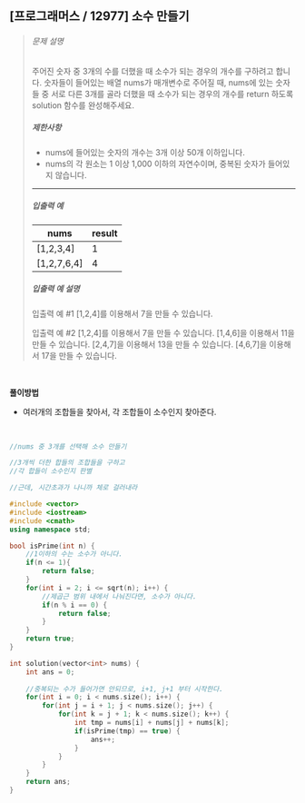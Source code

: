 ## [프로그래머스 / 12977] 소수 만들기

> ###### 문제 설명
>
> 주어진 숫자 중 3개의 수를 더했을 때 소수가 되는 경우의 개수를 구하려고 합니다. 숫자들이 들어있는 배열 nums가 매개변수로 주어질 때, nums에 있는 숫자들 중 서로 다른 3개를 골라 더했을 때 소수가 되는 경우의 개수를 return 하도록 solution 함수를 완성해주세요.
>
> ##### 제한사항
>
> - nums에 들어있는 숫자의 개수는 3개 이상 50개 이하입니다.
> - nums의 각 원소는 1 이상 1,000 이하의 자연수이며, 중복된 숫자가 들어있지 않습니다.
>
> ------
>
> ##### 입출력 예
>
> | nums        | result |
> | ----------- | ------ |
> | [1,2,3,4]   | 1      |
> | [1,2,7,6,4] | 4      |
>
> ##### 입출력 예 설명
>
> 입출력 예 #1
> [1,2,4]를 이용해서 7을 만들 수 있습니다.
>
> 입출력 예 #2
> [1,2,4]를 이용해서 7을 만들 수 있습니다.
> [1,4,6]을 이용해서 11을 만들 수 있습니다.
> [2,4,7]을 이용해서 13을 만들 수 있습니다.
> [4,6,7]을 이용해서 17을 만들 수 있습니다.

<br>

**풀이방법**

- 여러개의 조합들을 찾아서, 각 조합들이 소수인지 찾아준다.

<br>

```cpp
//nums 중 3개를 선택해 소수 만들기

//3개씩 더한 합들의 조합들을 구하고
//각 합들이 소수인지 판별

//근데, 시간초과가 나니까 체로 걸러내라

#include <vector>
#include <iostream>
#include <cmath>
using namespace std;

bool isPrime(int n) {
    //1이하의 수는 소수가 아니다.
    if(n <= 1){
        return false;
    }
    for(int i = 2; i <= sqrt(n); i++) {
        //제곱근 범위 내에서 나눠진다면, 소수가 아니다.
        if(n % i == 0) {
            return false;
        }
    }
    return true;
}

int solution(vector<int> nums) {
    int ans = 0;
    
    //중복되는 수가 들어가면 안되므로, i+1, j+1 부터 시작한다.
    for(int i = 0; i < nums.size(); i++) {
        for(int j = i + 1; j < nums.size(); j++) {
            for(int k = j + 1; k < nums.size(); k++) {
                int tmp = nums[i] + nums[j] + nums[k];
                if(isPrime(tmp) == true) {
                    ans++;
                }
            }
        }
    }
    return ans;
}
```

